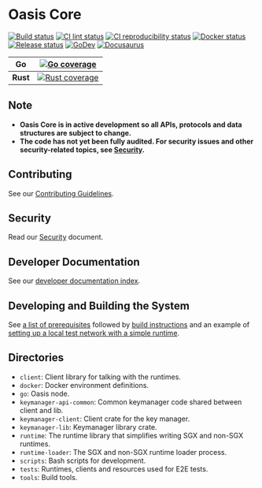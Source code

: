# Oasis Core

[![Build status][buildkite-badge]][buildkite-link]
[![CI lint status][github-ci-lint-badge]][github-ci-lint-link]
[![CI reproducibility status][github-ci-repr-badge]][github-ci-repr-link]
[![Docker status][github-docker-badge]][github-docker-link]
[![Release status][github-release-badge]][github-release-link]
[![GoDev][godev-badge]][godev-link]
[![Docusaurus][docusaurus-badge]][docs-link]

<!-- NOTE: Markdown doesn't support tables without headers, so we need to
work around that and make the second (non-header) row also bold. -->
| Go            | [![Go coverage][codecov-badge]][codecov-link]       |
|:-------------:|:---------------------------------------------------:|
| **Rust**      | [![Rust coverage][coveralls-badge]][coveralls-link] |

<!-- markdownlint-disable line-length -->
[buildkite-badge]: https://badge.buildkite.com/16896a68bd8fba45d7b41fd608f26f87c726da10f7f24694a0.svg?branch=master
[buildkite-link]: https://buildkite.com/oasisprotocol/oasis-core-ci
[github-ci-lint-badge]: https://github.com/oasisprotocol/oasis-core/workflows/ci-lint/badge.svg
[github-ci-lint-link]: https://github.com/oasisprotocol/oasis-core/actions?query=workflow:ci-lint+branch:master
[github-ci-repr-badge]: https://github.com/oasisprotocol/oasis-core/workflows/ci-reproducibility/badge.svg
[github-ci-repr-link]: https://github.com/oasisprotocol/oasis-core/actions?query=workflow:ci-reproducibility
[github-docker-badge]: https://github.com/oasisprotocol/oasis-core/workflows/docker/badge.svg
[github-docker-link]: https://github.com/oasisprotocol/oasis-core/actions?query=workflow:docker
[github-release-badge]: https://github.com/oasisprotocol/oasis-core/workflows/release/badge.svg
[github-release-link]: https://github.com/oasisprotocol/oasis-core/actions?query=workflow:release
[codecov-badge]: https://codecov.io/gh/oasisprotocol/oasis-core/branch/master/graph/badge.svg
[codecov-link]: https://codecov.io/gh/oasisprotocol/oasis-core
[coveralls-badge]: https://coveralls.io/repos/github/oasisprotocol/oasis-core/badge.svg
[coveralls-link]: https://coveralls.io/github/oasisprotocol/oasis-core
[godev-badge]: https://img.shields.io/badge/go.dev-reference-007d9c?logo=go&logoColor=white
[godev-link]: https://pkg.go.dev/github.com/oasisprotocol/oasis-core/go?tab=subdirectories
[docusaurus-badge]: https://img.shields.io/badge/docusaurus-docs-007d9c?logo=read-the-docs&logoColor=white
[docs-link]: https://docs.oasis.dev/oasis-core
<!-- markdownlint-enable line-length -->

## Note

* **Oasis Core is in active development so all APIs, protocols and data
  structures are subject to change.**
* **The code has not yet been fully audited. For security issues and other
  security-related topics, see [Security](#security).**

## Contributing

See our [Contributing Guidelines](CONTRIBUTING.md).

## Security

Read our [Security](docs/SECURITY.md) document.

## Developer Documentation

See our [developer documentation index].

[developer documentation index]: /oasis-core

## Developing and Building the System

See [a list of prerequisites] followed by [build instructions] and an example
of [setting up a local test network with a simple runtime].

<!-- markdownlint-disable line-length -->
[a list of prerequisites]: /oasis-core/development-setup/build-environment-setup-and-building/prerequisites
[build instructions]: /oasis-core/development-setup/build-environment-setup-and-building/building
[setting up a local test network with a simple runtime]: /oasis-core/development-setup/running-tests-and-development-networks/oasis-net-runner
<!-- markdownlint-enable line-length -->

## Directories

* `client`: Client library for talking with the runtimes.
* `docker`: Docker environment definitions.
* `go`: Oasis node.
* `keymanager-api-common`: Common keymanager code shared between client and lib.
* `keymanager-client`: Client crate for the key manager.
* `keymanager-lib`: Keymanager library crate.
* `runtime`: The runtime library that simplifies writing SGX and non-SGX
  runtimes.
* `runtime-loader`: The SGX and non-SGX runtime loader process.
* `scripts`: Bash scripts for development.
* `tests`: Runtimes, clients and resources used for E2E tests.
* `tools`: Build tools.
